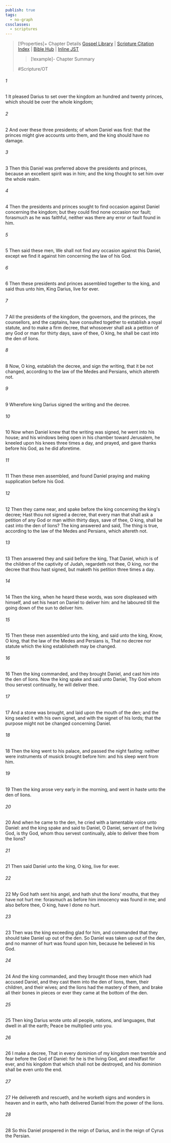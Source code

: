 ```yaml
---
publish: true
tags:
  - no-graph
cssclasses:
  - scriptures
---
```

>[!Properties]+ Chapter Details
>[Gospel Library](https://churchofjesuschrist.org/study/scriptures/ot/dan/6?lang=eng)    |    [Scripture Citation Index](https://scriptures.byu.edu/#07f06::c07f06)    |    [Bible Hub](https://biblehub.com/daniel/6.htm)    |    [Inline JST](https://scripturetoolbox.com/html/ic/Daniel/6.html)
>>[!example]- Chapter Summary
>> 
> 
>
>#Scripture/OT
###### 1
1 It pleased Darius to set over the kingdom an hundred and twenty princes, which should be over the whole kingdom;
###### 2
2 And over these three presidents; of whom Daniel was first: that the princes might give accounts unto them, and the king should have no damage.
###### 3
3 Then this Daniel was preferred above the presidents and princes, because an excellent spirit was in him; and the king thought to set him over the whole realm.
###### 4
4 Then the presidents and princes sought to find occasion against Daniel concerning the kingdom; but they could find none occasion nor fault; forasmuch as he was faithful, neither was there any error or fault found in him.
###### 5
5 Then said these men, We shall not find any occasion against this Daniel, except we find it against him concerning the law of his God.
###### 6
6 Then these presidents and princes assembled together to the king, and said thus unto him, King Darius, live for ever.
###### 7
7 All the presidents of the kingdom, the governors, and the princes, the counsellors, and the captains, have consulted together to establish a royal statute, and to make a firm decree, that whosoever shall ask a petition of any God or man for thirty days, save of thee, O king, he shall be cast into the den of lions.
###### 8
8 Now, O king, establish the decree, and sign the writing, that it be not changed, according to the law of the Medes and Persians, which altereth not.
###### 9
9 Wherefore king Darius signed the writing and the decree.
###### 10
10 Now when Daniel knew that the writing was signed, he went into his house; and his windows being open in his chamber toward Jerusalem, he kneeled upon his knees three times a day, and prayed, and gave thanks before his God, as he did aforetime.
###### 11
11 Then these men assembled, and found Daniel praying and making supplication before his God.
###### 12
12 Then they came near, and spake before the king concerning the king's decree; Hast thou not signed a decree, that every man that shall ask a petition of any God or man within thirty days, save of thee, O king, shall be cast into the den of lions? The king answered and said, The thing is true, according to the law of the Medes and Persians, which altereth not.
###### 13
13 Then answered they and said before the king, That Daniel, which is of the children of the captivity of Judah, regardeth not thee, O king, nor the decree that thou hast signed, but maketh his petition three times a day.
###### 14
14 Then the king, when he heard these words, was sore displeased with himself, and set his heart on Daniel to deliver him: and he laboured till the going down of the sun to deliver him.
###### 15
15 Then these men assembled unto the king, and said unto the king, Know, O king, that the law of the Medes and Persians is, That no decree nor statute which the king establisheth may be changed.
###### 16
16 Then the king commanded, and they brought Daniel, and cast him into the den of lions. Now the king spake and said unto Daniel, Thy God whom thou servest continually, he will deliver thee.
###### 17
17 And a stone was brought, and laid upon the mouth of the den; and the king sealed it with his own signet, and with the signet of his lords; that the purpose might not be changed concerning Daniel.
###### 18
18 Then the king went to his palace, and passed the night fasting: neither were instruments of musick brought before him: and his sleep went from him.
###### 19
19 Then the king arose very early in the morning, and went in haste unto the den of lions.
###### 20
20 And when he came to the den, he cried with a lamentable voice unto Daniel: and the king spake and said to Daniel, O Daniel, servant of the living God, is thy God, whom thou servest continually, able to deliver thee from the lions?
###### 21
21 Then said Daniel unto the king, O king, live for ever.
###### 22
22 My God hath sent his angel, and hath shut the lions' mouths, that they have not hurt me: forasmuch as before him innocency was found in me; and also before thee, O king, have I done no hurt.
###### 23
23 Then was the king exceeding glad for him, and commanded that they should take Daniel up out of the den. So Daniel was taken up out of the den, and no manner of hurt was found upon him, because he believed in his God.
###### 24
24 And the king commanded, and they brought those men which had accused Daniel, and they cast them into the den of lions, them, their children, and their wives; and the lions had the mastery of them, and brake all their bones in pieces or ever they came at the bottom of the den.
###### 25
25 Then king Darius wrote unto all people, nations, and languages, that dwell in all the earth; Peace be multiplied unto you.
###### 26
26 I make a decree, That in every dominion of my kingdom men tremble and fear before the God of Daniel: for he is the living God, and steadfast for ever, and his kingdom that which shall not be destroyed, and his dominion shall be even unto the end.
###### 27
27 He delivereth and rescueth, and he worketh signs and wonders in heaven and in earth, who hath delivered Daniel from the power of the lions.
###### 28
28 So this Daniel prospered in the reign of Darius, and in the reign of Cyrus the Persian.
